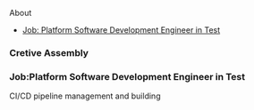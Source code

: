 About
- [Job: Platform Software Development Engineer in Test](#j)

### Cretive Assembly

<a name=j></a>
### Job:Platform Software Development Engineer in Test
CI/CD pipeline management and building
